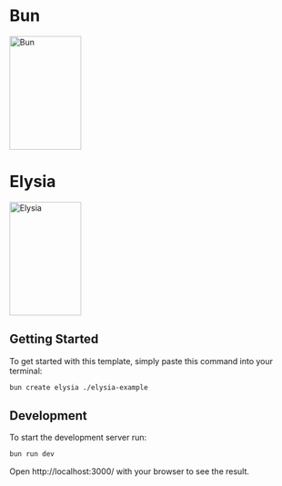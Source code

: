 # Bun

<a href="https://bun.sh/" target="_blank" rel="noreferrer"><img src="https://github-production-user-asset-6210df.s3.amazonaws.com/3084745/266450546-379f2213-fd3e-4223-bb8e-25adfa1e61cc.png" width="50%" height="200" alt="Bun" /></a>
# Elysia 
<a href="https://elysiajs.com/" target="_blank" rel="noreferrer"><img src="https://user-images.githubusercontent.com/35027979/205498891-b75dc404-3232-4929-b216-823aa7373b71.png" width="50%" height="200" alt="Elysia" /></a>

## Getting Started
To get started with this template, simply paste this command into your terminal:
```bash
bun create elysia ./elysia-example
```

## Development
To start the development server run:
```bash
bun run dev
```

Open http://localhost:3000/ with your browser to see the result.
